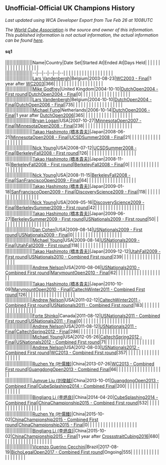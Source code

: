 ## Unofficial-Official UK Champions History

*Last updated using WCA Developer Export from Tue Feb 26 at 1008UTC*

*The [World Cube Association](https://www.worldcubeassociation.org) is the source and owner of this information. This published information is not actual information, the actual information can be found [here](https://www.worldcubeassociation.org/results).*

#### sq1

|||||||||||||||||||Name|Country|Date Set|Started At|Ended At|Days Held|  |  |  |  |  |  |  |  |  |  |  |  |  |  |  |  |  |  |  
|||||||||||||||||||--|--|--|--|--|--|  |  |  |  |  |  |  |  |  |  |  |  |  |  |  |  |  |  |  
|||||||||||||||||||[Lars Vandenbergh](https://www.worldcubeassociation.org/persons/2003VAND01)|Belgium|2003-08-23|[WC2003 - Final](https://www.worldcubeassociation.org/competitions/WC2003/results/all#esq1_f)|1 year after [WC2003](https://www.worldcubeassociation.org/competitions/WC2003/results/all#esq1_f)|366|  |  |  |  |  |  |  |  |  |  |  |  |  |  |  |  |  |  |  
|||||||||||||||||||[Mike Godfrey](https://www.worldcubeassociation.org/persons/2004GODF01)|United Kingdom|2004-10-10|[DutchOpen2004 - First round](https://www.worldcubeassociation.org/competitions/DutchOpen2004/results/all#esq1_1)|[DutchOpen2004 - Final](https://www.worldcubeassociation.org/competitions/DutchOpen2004/results/all#esq1_f)|0|  |  |  |  |  |  |  |  |  |  |  |  |  |  |  |  |  |  |  
|||||||||||||||||||[Lars Vandenbergh](https://www.worldcubeassociation.org/persons/2003VAND01)|Belgium|2004-10-10|[DutchOpen2004 - Final](https://www.worldcubeassociation.org/competitions/DutchOpen2004/results/all#esq1_f)|[DutchOpen2006 - Final](https://www.worldcubeassociation.org/competitions/DutchOpen2006/results/all#esq1_f)|735|  |  |  |  |  |  |  |  |  |  |  |  |  |  |  |  |  |  |  
|||||||||||||||||||[Michael Fung](https://www.worldcubeassociation.org/persons/2005FUNG01)|Netherlands|2006-10-14|[DutchOpen2006 - Final](https://www.worldcubeassociation.org/competitions/DutchOpen2006/results/all#esq1_f)|1 year after [DutchOpen2006](https://www.worldcubeassociation.org/competitions/DutchOpen2006/results/all#esq1_f)|365|  |  |  |  |  |  |  |  |  |  |  |  |  |  |  |  |  |  |  
|||||||||||||||||||[Bryan Logan](https://www.worldcubeassociation.org/persons/2007LOGA01)|USA|2007-10-27|[MinnesotaOpen2007 - Final](https://www.worldcubeassociation.org/competitions/MinnesotaOpen2007/results/all#esq1_f)|[MinnesotaOpen2008 - Final](https://www.worldcubeassociation.org/competitions/MinnesotaOpen2008/results/all#esq1_f)|238|  |  |  |  |  |  |  |  |  |  |  |  |  |  |  |  |  |  |  
|||||||||||||||||||[Takao Hashimoto (橋本貴夫)](https://www.worldcubeassociation.org/persons/2007HASH01)|Japan|2008-06-21|[MinnesotaOpen2008 - Final](https://www.worldcubeassociation.org/competitions/MinnesotaOpen2008/results/all#esq1_f)|[UCSDSummer2008 - Final](https://www.worldcubeassociation.org/competitions/UCSDSummer2008/results/all#esq1_f)|21|  |  |  |  |  |  |  |  |  |  |  |  |  |  |  |  |  |  |  
|||||||||||||||||||[Nick Young](https://www.worldcubeassociation.org/persons/2006YOUN03)|USA|2008-07-12|[UCSDSummer2008 - Final](https://www.worldcubeassociation.org/competitions/UCSDSummer2008/results/all#esq1_f)|[BerkeleyFall2008 - First round](https://www.worldcubeassociation.org/competitions/BerkeleyFall2008/results/all#esq1_1)|126|  |  |  |  |  |  |  |  |  |  |  |  |  |  |  |  |  |  |  
|||||||||||||||||||[Takao Hashimoto (橋本貴夫)](https://www.worldcubeassociation.org/persons/2007HASH01)|Japan|2008-11-15|[BerkeleyFall2008 - First round](https://www.worldcubeassociation.org/competitions/BerkeleyFall2008/results/all#esq1_1)|[BerkeleyFall2008 - Final](https://www.worldcubeassociation.org/competitions/BerkeleyFall2008/results/all#esq1_f)|0|  |  |  |  |  |  |  |  |  |  |  |  |  |  |  |  |  |  |  
|||||||||||||||||||[Nick Young](https://www.worldcubeassociation.org/persons/2006YOUN03)|USA|2008-11-15|[BerkeleyFall2008 - Final](https://www.worldcubeassociation.org/competitions/BerkeleyFall2008/results/all#esq1_f)|[SanFranciscoOpen2009 - Final](https://www.worldcubeassociation.org/competitions/SanFranciscoOpen2009/results/all#esq1_f)|64|  |  |  |  |  |  |  |  |  |  |  |  |  |  |  |  |  |  |  
|||||||||||||||||||[Takao Hashimoto (橋本貴夫)](https://www.worldcubeassociation.org/persons/2007HASH01)|Japan|2009-01-18|[SanFranciscoOpen2009 - Final](https://www.worldcubeassociation.org/competitions/SanFranciscoOpen2009/results/all#esq1_f)|[DiscoveryScience2009 - Final](https://www.worldcubeassociation.org/competitions/DiscoveryScience2009/results/all#esq1_f)|118|  |  |  |  |  |  |  |  |  |  |  |  |  |  |  |  |  |  |  
|||||||||||||||||||[Nick Young](https://www.worldcubeassociation.org/persons/2006YOUN03)|USA|2009-05-16|[DiscoveryScience2009 - Final](https://www.worldcubeassociation.org/competitions/DiscoveryScience2009/results/all#esq1_f)|[BerkeleySummer2009 - First round](https://www.worldcubeassociation.org/competitions/BerkeleySummer2009/results/all#esq1_1)|42|  |  |  |  |  |  |  |  |  |  |  |  |  |  |  |  |  |  |  
|||||||||||||||||||[Takao Hashimoto (橋本貴夫)](https://www.worldcubeassociation.org/persons/2007HASH01)|Japan|2009-06-27|[BerkeleySummer2009 - First round](https://www.worldcubeassociation.org/competitions/BerkeleySummer2009/results/all#esq1_1)|[USNationals2009 - First round](https://www.worldcubeassociation.org/competitions/USNationals2009/results/all#esq1_1)|50|  |  |  |  |  |  |  |  |  |  |  |  |  |  |  |  |  |  |  
|||||||||||||||||||[Dan Cohen](https://www.worldcubeassociation.org/persons/2007COHE01)|USA|2009-08-14|[USNationals2009 - First round](https://www.worldcubeassociation.org/competitions/USNationals2009/results/all#esq1_1)|[USNationals2009 - Final](https://www.worldcubeassociation.org/competitions/USNationals2009/results/all#esq1_f)|0|  |  |  |  |  |  |  |  |  |  |  |  |  |  |  |  |  |  |  
|||||||||||||||||||[Michael Young](https://www.worldcubeassociation.org/persons/2008YOUN02)|USA|2009-08-14|[USNationals2009 - Final](https://www.worldcubeassociation.org/competitions/USNationals2009/results/all#esq1_f)|[UtahFall2009 - First round](https://www.worldcubeassociation.org/competitions/UtahFall2009/results/all#esq1_1)|118|  |  |  |  |  |  |  |  |  |  |  |  |  |  |  |  |  |  |  
|||||||||||||||||||[Takao Hashimoto (橋本貴夫)](https://www.worldcubeassociation.org/persons/2007HASH01)|Japan|2009-12-12|[UtahFall2009 - First round](https://www.worldcubeassociation.org/competitions/UtahFall2009/results/all#esq1_1)|[USNationals2010 - Combined First round](https://www.worldcubeassociation.org/competitions/USNationals2010/results/all#esq1_d)|239|  |  |  |  |  |  |  |  |  |  |  |  |  |  |  |  |  |  |  
|||||||||||||||||||[Andrew Nelson](https://www.worldcubeassociation.org/persons/2007NELS01)|USA|2010-08-06|[USNationals2010 - Combined First round](https://www.worldcubeassociation.org/competitions/USNationals2010/results/all#esq1_d)|[MarymountOpen2010 - Final](https://www.worldcubeassociation.org/competitions/MarymountOpen2010/results/all#esq1_f)|62|  |  |  |  |  |  |  |  |  |  |  |  |  |  |  |  |  |  |  
|||||||||||||||||||[Takao Hashimoto (橋本貴夫)](https://www.worldcubeassociation.org/persons/2007HASH01)|Japan|2010-10-09|[MarymountOpen2010 - Final](https://www.worldcubeassociation.org/competitions/MarymountOpen2010/results/all#esq1_f)|[CaltechWinter2011 - Combined First round](https://www.worldcubeassociation.org/competitions/CaltechWinter2011/results/all#esq1_d)|126|  |  |  |  |  |  |  |  |  |  |  |  |  |  |  |  |  |  |  
|||||||||||||||||||[Andrew Nelson](https://www.worldcubeassociation.org/persons/2007NELS01)|USA|2011-02-12|[CaltechWinter2011 - Combined First round](https://www.worldcubeassociation.org/competitions/CaltechWinter2011/results/all#esq1_d)|[USNationals2011 - Combined First round](https://www.worldcubeassociation.org/competitions/USNationals2011/results/all#esq1_d)|183|  |  |  |  |  |  |  |  |  |  |  |  |  |  |  |  |  |  |  
|||||||||||||||||||[Forte Shinko](https://www.worldcubeassociation.org/persons/2009SHIN02)|Canada|2011-08-12|[USNationals2011 - Combined First round](https://www.worldcubeassociation.org/competitions/USNationals2011/results/all#esq1_d)|[USNationals2011 - Final](https://www.worldcubeassociation.org/competitions/USNationals2011/results/all#esq1_f)|0|  |  |  |  |  |  |  |  |  |  |  |  |  |  |  |  |  |  |  
|||||||||||||||||||[Andrew Nelson](https://www.worldcubeassociation.org/persons/2007NELS01)|USA|2011-08-12|[USNationals2011 - Final](https://www.worldcubeassociation.org/competitions/USNationals2011/results/all#esq1_f)|[CaltechSpring2012 - Final](https://www.worldcubeassociation.org/competitions/CaltechSpring2012/results/all#esq1_f)|286|  |  |  |  |  |  |  |  |  |  |  |  |  |  |  |  |  |  |  
|||||||||||||||||||[Michael Young](https://www.worldcubeassociation.org/persons/2008YOUN02)|USA|2012-05-26|[CaltechSpring2012 - Final](https://www.worldcubeassociation.org/competitions/CaltechSpring2012/results/all#esq1_f)|[USNationals2012 - Combined First round](https://www.worldcubeassociation.org/competitions/USNationals2012/results/all#esq1_d)|71|  |  |  |  |  |  |  |  |  |  |  |  |  |  |  |  |  |  |  
|||||||||||||||||||[Andrew Nelson](https://www.worldcubeassociation.org/persons/2007NELS01)|USA|2012-08-03|[USNationals2012 - Combined First round](https://www.worldcubeassociation.org/competitions/USNationals2012/results/all#esq1_d)|[WC2013 - Combined First round](https://www.worldcubeassociation.org/competitions/WC2013/results/all#esq1_d)|357|  |  |  |  |  |  |  |  |  |  |  |  |  |  |  |  |  |  |  
|||||||||||||||||||[Ruzhen Ye (叶儒臻)](https://www.worldcubeassociation.org/persons/2009YERU01)|China|2013-07-26|[WC2013 - Combined First round](https://www.worldcubeassociation.org/competitions/WC2013/results/all#esq1_d)|[GuangdongOpen2013 - Combined Final](https://www.worldcubeassociation.org/competitions/GuangdongOpen2013/results/all#esq1_c)|66|  |  |  |  |  |  |  |  |  |  |  |  |  |  |  |  |  |  |  
|||||||||||||||||||[Junyue Liu (刘俊越)](https://www.worldcubeassociation.org/persons/2010LIUJ04)|China|2013-10-01|[GuangdongOpen2013 - Combined Final](https://www.worldcubeassociation.org/competitions/GuangdongOpen2013/results/all#esq1_c)|[CubeSplashing2014 - Combined Final](https://www.worldcubeassociation.org/competitions/CubeSplashing2014/results/all#esq1_c)|200|  |  |  |  |  |  |  |  |  |  |  |  |  |  |  |  |  |  |  
|||||||||||||||||||[Bingliang Li (李炳良)](https://www.worldcubeassociation.org/persons/2008LIBI01)|China|2014-04-20|[CubeSplashing2014 - Combined Final](https://www.worldcubeassociation.org/competitions/CubeSplashing2014/results/all#esq1_c)|[ChinaChampionship2015 - Combined First round](https://www.worldcubeassociation.org/competitions/ChinaChampionship2015/results/all#esq1_d)|532|  |  |  |  |  |  |  |  |  |  |  |  |  |  |  |  |  |  |  
|||||||||||||||||||[Ruzhen Ye (叶儒臻)](https://www.worldcubeassociation.org/persons/2009YERU01)|China|2015-10-02|[ChinaChampionship2015 - Combined First round](https://www.worldcubeassociation.org/competitions/ChinaChampionship2015/results/all#esq1_d)|[ChinaChampionship2015 - Final](https://www.worldcubeassociation.org/competitions/ChinaChampionship2015/results/all#esq1_f)|0|  |  |  |  |  |  |  |  |  |  |  |  |  |  |  |  |  |  |  
|||||||||||||||||||[Bingliang Li (李炳良)](https://www.worldcubeassociation.org/persons/2008LIBI01)|China|2015-10-02|[ChinaChampionship2015 - Final](https://www.worldcubeassociation.org/competitions/ChinaChampionship2015/results/all#esq1_f)|1 year after [CrossstraitCubing2016](https://www.worldcubeassociation.org/competitions/CrossstraitCubing2016/results/all#esq1_c)|680|  |  |  |  |  |  |  |  |  |  |  |  |  |  |  |  |  |  |  
|||||||||||||||||||[Vicenzo Guerino Cecchini](https://www.worldcubeassociation.org/persons/2015CECC01)|Brazil|2017-08-19|[BichoLegalOpen2017 - Combined First round](https://www.worldcubeassociation.org/competitions/BichoLegalOpen2017/results/all#esq1_d)|Ongoing|555|  |  |  |  |  |  |  |  |  |  |  |  |  |  |  |  |  |  |  
